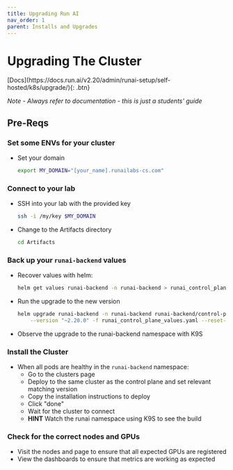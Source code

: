 ```yaml
---
title: Upgrading Run AI
nav_order: 1
parent: Installs and Upgrades
---
```


# Upgrading The Cluster

<span class="fs-3">
[Docs](https://docs.run.ai/v2.20/admin/runai-setup/self-hosted/k8s/upgrade/){: .btn}
</span>

*Note - Always refer to documentation - this is just a students' guide*

## Pre-Reqs

### Set some ENVs for your cluster

- Set your domain

    ```bash
    export MY_DOMAIN="[your_name].runailabs-cs.com"
    ```

### Connect to your lab

- SSH into your lab with the provided key

    ```bash
    ssh -i /my/key $MY_DOMAIN
    ```

- Change to the Artifacts directory

    ```bash
    cd Artifacts
    ```
### Back up your `runai-backend` values

- Recover values with helm:

    ```bash
    helm get values runai-backend -n runai-backend > runai_control_plane_values.yaml
    ```

- Run the upgrade to the new version

    ```bash
    helm upgrade runai-backend -n runai-backend runai-backend/control-plane \
        --version "~2.20.0" -f runai_control_plane_values.yaml --reset-then-reuse-values
    ```

- Observe the upgrade to the runai-backend namespace with K9S

### Install the Cluster

- When all pods are healthy in the `runai-backend` namespace:
  - Go to the clusters page
  - Deploy to the same cluster as the control plane and set relevant matching version
  - Copy the installation instructions to deploy
  - Click "done"
  - Wait for the cluster to connect
  - **HINT** Watch the runai namespace using K9S to see the build

### Check for the correct nodes and GPUs

- Visit the nodes and page to ensure that all expected GPUs are registered
- View the dashboards to ensure that metrics are working as expected